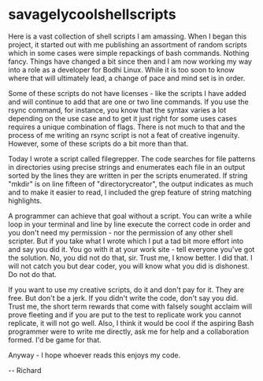 # savagelycoolshellscripts
Here is a vast collection of shell scripts I am amassing. When I began this project, it started out with me publishing an assortment of random scripts which in some cases were simple repackings of bash commands. Nothing fancy. Things have changed a bit since then and I am now working my way into a role as a developer for Bodhi Linux. While it is too soon to know where that will ultimately lead, a change of pace and mind set is in order. 

Some of these scripts do not have licenses - like the scripts I have added and will continue to add that are one or two line commands. If you use the rsync command, for instance, you know that the syntax varies a lot depending on the use case and to get it just right for some uses cases requires a unique combination of flags. There is not much to that and the process of me writing an rsync script is not a feat of creative ingenuity. However, some of these scripts do a bit more than that. 

Today I wrote a script called filegrepper. The code searches for file patterns in directories using precise strings and enumerates each file in an output sorted by the lines they are written in per the scripts enumerated. If string "mkdir" is on line fifteen of "directorycreator", the output indicates as much and to make it easier to read, I included the grep feature of string matching highlights. 

A programmer can achieve that goal without a script. You can write a while loop in your terminal and line by line execute the correct code in order and you don't need my permission - nor the permission of any other shell scripter. But if you take what I wrote which I put a tad bit more effort into and say you did it. You go with it at your work site - tell everyone you've got the solution. No, you did not do that, sir. Trust me, I know better. I did that. I will not catch you but dear coder, you will know what you did is dishonest. Do not do that. 

If you want to use my creative scripts, do it and don't pay for it. They are free. But don't be a jerk. If you didn't write the code, don't say you did. Trust me, the short term rewards that come with falsely sought acclaim will prove fleeting and if you are put to the test to replicate work you cannot replicate, it will not go well. Also, I think it would be cool if the aspiring Bash programmer were to write me directly, ask me for help and a collaboration formed. I'd be game for that. 

Anyway - I hope whoever reads this enjoys my code. 

-- Richard 
